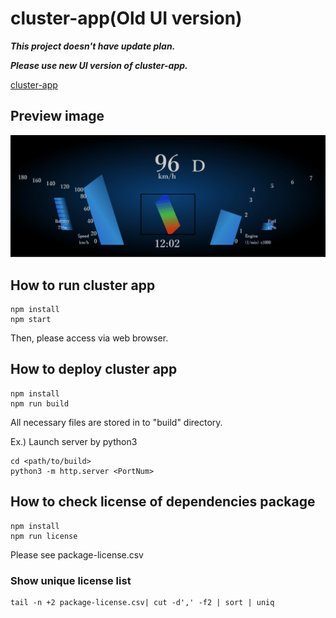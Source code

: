 # cluster-app(Old UI version)

***This project doesn't have update plan.***

***Please use new UI version of cluster-app.***

[cluster-app](../cluster-app)

## Preview image

![](cluster.gif)

## How to run cluster app

```
npm install
npm start
```
Then, please access via web browser.

## How to deploy cluster app

```
npm install
npm run build
```
All necessary files are stored in to "build" directory.

Ex.) Launch server by python3
```
cd <path/to/build>
python3 -m http.server <PortNum>
```


## How to check license of dependencies package

```
npm install
npm run license
```
Please see package-license.csv

### Show unique license list

```
tail -n +2 package-license.csv| cut -d',' -f2 | sort | uniq
```


